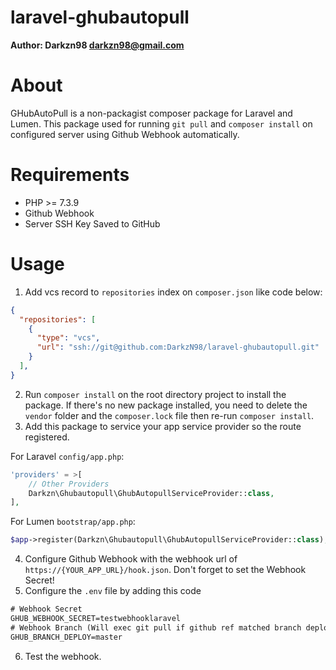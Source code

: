 # laravel-ghubautopull
**Author: Darkzn98 <darkzn98@gmail.com>**

# About
GHubAutoPull is a non-packagist composer package for Laravel and Lumen. This package used for running `git pull` and `composer install`
on configured server using Github Webhook automatically.

# Requirements
- PHP >= 7.3.9
- Github Webhook
- Server SSH Key Saved to GitHub

# Usage
1. Add vcs record to `repositories` index on `composer.json` like code below:

```json
{
  "repositories": [
    {
      "type": "vcs",
      "url": "ssh://git@github.com:DarkzN98/laravel-ghubautopull.git"
    }
  ],
}
```

2. Run `composer install` on the root directory project to install the package. If there's no new package installed, you need to delete
the `vendor` folder and the `composer.lock` file then re-run `composer install`.
3. Add this package to service your app service provider so the route registered.  

For Laravel `config/app.php`:
```php
'providers' = >[
    // Other Providers
    Darkzn\Ghubautopull\GhubAutopullServiceProvider::class,
],
```

For Lumen `bootstrap/app.php`:
```php
$app->register(Darkzn\Ghubautopull\GhubAutopullServiceProvider::class);
```

4. Configure Github Webhook with the webhook url of `https://{YOUR_APP_URL}/hook.json`. Don't forget to set the Webhook Secret!
5. Configure the `.env` file by adding this code
```txt
# Webhook Secret
GHUB_WEBHOOK_SECRET=testwebhooklaravel
# Webhook Branch (Will exec git pull if github ref matched branch deploy variable)
GHUB_BRANCH_DEPLOY=master
```
6. Test the webhook.
